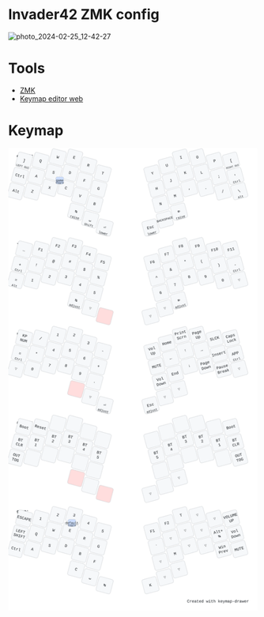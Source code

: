 # Invader42 ZMK config

![photo_2024-02-25_12-42-27](https://github.com/Rowb/invader42-zmk-config/assets/37239738/689bb5dc-451a-483f-a989-715835fec52b)

# Tools

- [ZMK](https://zmk.dev/docs/behaviors)
- [Keymap editor web](https://nickcoutsos.github.io/keymap-editor/)

# Keymap

![Keymap](keymap-drawer/invader42.svg)
